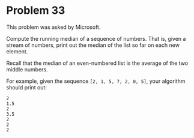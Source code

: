 # Problem 33

This problem was asked by Microsoft.

Compute the running median of a sequence of numbers. That is, given a stream of numbers, print out the median of the list so far on each new element.

Recall that the median of an even-numbered list is the average of the two middle numbers.

For example, given the sequence ```[2, 1, 5, 7, 2, 0, 5]```, your algorithm should print out:
```
2
1.5
2
3.5
2
2
2
```
